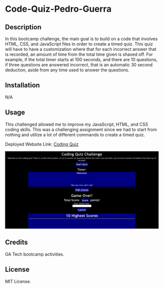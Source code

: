# Code-Quiz-Pedro-Guerra

## Description

In this bootcamp challenge, the main goal is to build on a code that involves HTML, CSS, and JavaScript files in order to create a timed quiz. This quiz will have to have a customization where that for each incorrect answer that is recorded, an amount of time from the total time given is shaved off. For example, if the total timer starts at 100 seconds, and there are 10 questions, if three questions are answered incorrect, that is an automatic 30 second deduction, aside from any time used to answer the questions.

## Installation

N/A

## Usage

This challenged allowed me to improve my JavaScript, HTML, and CSS coding skills. This was a challenging assignment since we had to start from nothing and utilize a lot of different commands to create a timed quiz.

Deployed Website Link: <a href="https://pguerra98.github.io/password-generator-pedro-guerra/">Coding Quiz</a>

![alt text](assets/Screenshotq.png)

## Credits

GA Tech bootcamp activities.

## License

MIT License.